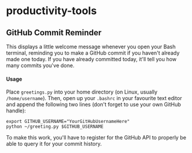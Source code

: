 # productivity-tools

## GitHub Commit Reminder

This displays a little welcome message whenever you open your Bash terminal, reminding you to make a GitHub commit if you haven't already made one today.  If you have already committed today, it'll tell you how many commits you've done.

#### Usage

Place `greetings.py` into your home directory (on Linux, usually `/home/username`).  Then, open up your `.bashrc` in your favourite text editor and append the following two lines (don't forget to use your own GitHub handle):

```
export GITHUB_USERNAME="YourGitHubUsernameHere"
python ~/greeting.py $GITHUB_USERNAME
```

To make this work, you'll have to register for the GitHub API to properly be able to query it for your commit history.
